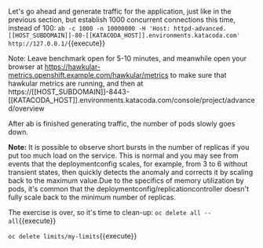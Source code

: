 Let's go ahead and generate traffic for the application, just like in the previous section, but establish 1000 concurrent connections this time, instead of 100:
`ab -c 1000 -n 10000000 -H 'Host: httpd-advanced.[[HOST_SUBDOMAIN]]-80-[[KATACODA_HOST]].environments.katacoda.com' http://127.0.0.1/`{{execute}}


Note: Leave benchmark open for 5-10 minutes, and meanwhile open your browser at https://hawkular-metrics.openshift.example.com/hawkular/metrics to make sure that hawkular metrics are running, and then at https://[[HOST_SUBDOMAIN]]-8443-[[KATACODA_HOST]].environments.katacoda.com/console/project/advanced/overview


After ab is finished generating traffic, the number of pods slowly goes down.

**Note:** It is possible to observe short bursts in the number of replicas if you put too much load on the service. This is normal and you may see from events that the deploymentconfig scales, for example, from 3 to 6 without transient states, then quickly detects the anomaly and corrects it by scaling back to the maximum value.Due to the specifics of memory utilization by pods, it's common that the deploymentconfig/replicationcontroller doesn't fully scale back to the minimum number of replicas.

The exercise is over, so it's time to clean-up:
`oc delete all --all`{{execute}}

`oc delete limits/my-limits`{{execute}}